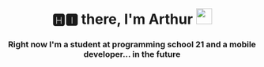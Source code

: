 <h1 align="center">🅷🅸 there, I'm Arthur</a> 
<img src="https://github.com/blackcater/blackcater/raw/main/images/Hi.gif" height="32"/></h1>
<h3 align="center"> Right now I'm a student at programming school 21 and a mobile developer... in the future</h3>
